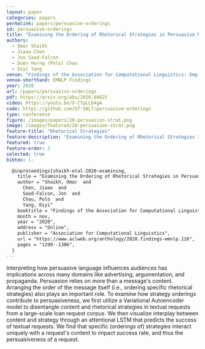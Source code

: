 ```yaml
---
layout: paper
categories: papers
permalink: papers/persuasive-orderings
id: persuasive-orderings
title: "Examining the Ordering of Rhetorical Strategies in Persuasive Requests"
authors: 
  - Omar Shaikh 
  - Jiaao Chen
  - Jon Saad-Falcon
  - Duen Horng (Polo) Chau
  - Diyi Yang
venue: "Findings of the Association for Computational Linguistics: Empirical Methods in Natural Language Processing"
venue-shorthand: EMNLP Findings
year: 2020
url: /papers/persuasive-orderings
pdf: https://arxiv.org/abs/2010.04625
video: https://youtu.be/O-CTpLLb4gA
code: https://github.com/GT-SALT/persuasive-orderings
type: conference
figure: /images/papers/20-persuasion-strat.png
image: /images/featured/20-persuasion-strat.png
feature-title: "Rhetorical Strategies"
feature-description: "Examining the Ordering of Rhetorical Strategies in Persuasive Requests"
featured: true
feature-order: 2
selected: true
bibtex: |-

  @inproceedings{shaikh-etal-2020-examining,
    title = "Examining the Ordering of Rhetorical Strategies in Persuasive Requests",
    author = "Shaikh, Omar  and
      Chen, Jiaao  and
      Saad-Falcon, Jon  and
      Chau, Polo  and
      Yang, Diyi"
    booktitle = "Findings of the Association for Computational Linguistics: EMNLP 2020",
    month = nov,
    year = "2020",
    address = "Online",
    publisher = "Association for Computational Linguistics",
    url = "https://www.aclweb.org/anthology/2020.findings-emnlp.116",
    pages = "1299--1306",
  }
---
```


Interpreting how persuasive language influences audiences has implications across many domains like advertising, argumentation, and propaganda. Persuasion relies on more than a message's content. Arranging the order of the message itself (i.e., ordering specific rhetorical strategies) also plays an important role. To examine how strategy orderings contribute to persuasiveness, we first utilize a Variational Autoencoder model to disentangle content and rhetorical strategies in textual requests from a large-scale loan request corpus. We then visualize interplay between content and strategy through an attentional LSTM that predicts the success of textual requests. We find that specific (orderings of) strategies interact uniquely with a request's content to impact success rate, and thus the persuasiveness of a request.

